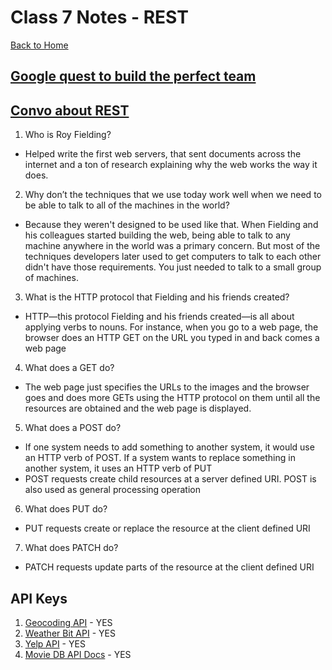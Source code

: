 # Class 7 Notes - REST

[Back to Home](../README.md)

## [Google quest to build the perfect team](https://www.nytimes.com/2016/02/28/magazine/what-google-learned-from-its-quest-to-build-the-perfect-team.html)

## [Convo about REST](https://gist.github.com/brookr/5977550)

1. Who is Roy Fielding?

+ Helped write the first web servers, that sent documents across the internet and a ton of research explaining why the web works the way it does.

2. Why don’t the techniques that we use today work well when we need to be able to talk to all of the machines in the world?

+ Because they weren't designed to be used like that. When Fielding and his colleagues started building the web, being able to talk to any machine anywhere in the world was a primary concern. But most of the techniques developers later used to get computers to talk to each other didn't have those requirements. You just needed to talk to a small group of machines.

3. What is the HTTP protocol that Fielding and his friends created?

+  HTTP—this protocol Fielding and his friends created—is all about applying verbs to nouns. For instance, when you go to a web page, the browser does an HTTP GET on the URL you typed in and back comes a web page

4. What does a GET do?

+ The web page just specifies the URLs to the images and the browser goes and does more GETs using the HTTP protocol on them until all the resources are obtained and the web page is displayed.

5. What does a POST do?

+ If one system needs to add something to another system, it would use an HTTP verb of POST. If a system wants to replace something in another system, it uses an HTTP verb of PUT
+ POST requests create child resources at a server defined URI. POST is also used as general processing operation

6. What does PUT do?

+ PUT requests create or replace the resource at the client defined URI


7. What does PATCH do?

+ PATCH requests update parts of the resource at the client defined URI

## API Keys

1. [Geocoding API](https://locationiq.com/) - YES
2. [Weather Bit API](https://www.weatherbit.io/) - YES
3. [Yelp API](https://www.yelp.com/developers/documentation/v3/business_search) - YES
4. [Movie DB API Docs](https://developers.themoviedb.org/3/getting-started/introduction) - YES
